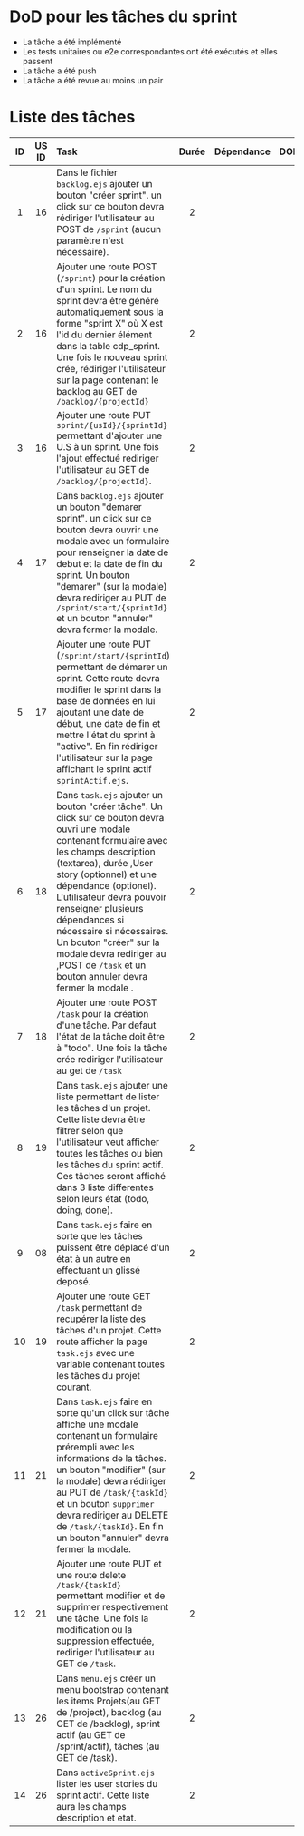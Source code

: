 # DoD pour les tâches du sprint
- La tâche a été implémenté
- Les tests unitaires ou e2e correspondantes ont été exécutés et elles passent
- La tâche a été push
- La tâche a été revue au moins un pair

# Liste des tâches
|  ID  | US ID | Task                                                         | Durée | Dépendance | DOD                                                          | État  | Assigné |
| :--: | :---: | :----------------------------------------------------------- | :---: | :--------: | ------------------------------------------------------------ | ----- | :-----: |
| 1 | 16 | Dans le fichier `backlog.ejs` ajouter un bouton "créer sprint". un click sur ce bouton devra rédiriger l'utilisateur au POST de `/sprint` (aucun paramètre n'est nécessaire). | 2 |  |  | TODO |  |
| 2 | 16 | Ajouter une route POST (`/sprint`) pour la création d'un sprint. Le nom du sprint devra être généré automatiquement sous la forme "sprint X" où X est l'id du dernier élément dans la table cdp_sprint. Une fois le nouveau sprint crée, rédiriger l'utilisateur sur la page contenant le backlog au GET de `/backlog/{projectId}` | 2 |  |  | TODO |
| 3 | 16 | Ajouter une route PUT `sprint/{usId}/{sprintId}` permettant d'ajouter une U.S à un sprint. Une fois l'ajout effectué rediriger l'utilisateur au GET de `/backlog/{projectId}`. | 2 |  |  | TODO |
| 4 | 17 | Dans `backlog.ejs` ajouter un bouton "demarer sprint". un click sur ce bouton devra ouvrir une modale avec un formulaire pour renseigner la date de debut et la date de fin du sprint. Un bouton "demarer" (sur la modale) devra rediriger au PUT de `/sprint/start/{sprintId}` et un bouton "annuler" devra fermer la modale.| 2 |  |  | TODO |
| 5 | 17 | Ajouter une route PUT (`/sprint/start/{sprintId`) permettant de démarer un sprint. Cette route devra modifier le sprint dans la base de données en lui ajoutant une date de début, une date de fin et mettre l'état du sprint à "active". En fin rédiriger l'utilisateur sur la page affichant le sprint actif `sprintActif.ejs`. | 2 |  |  | TODO |
| 6 | 18 | Dans `task.ejs` ajouter un bouton "créer tâche". Un click sur ce bouton devra ouvri une modale contenant formulaire avec les champs description (textarea), durée ,User story (optionnel) et une dépendance (optionel). L'utilisateur devra pouvoir renseigner plusieurs dépendances si nécessaire si nécessaires. Un bouton "créer" sur la modale devra rediriger au ,POST de `/task` et un bouton annuler devra fermer la modale .| 2 |  |  | TODO |
| 7 | 18 | Ajouter une route POST `/task` pour la création d'une tâche. Par defaut l'état de la tâche doit être à "todo". Une fois la tâche crée rediriger l'utilisateur au get de `/task` | 2 |  |  | TODO |
| 8 | 19 | Dans `task.ejs` ajouter une liste permettant de lister les tâches d'un projet. Cette liste devra être filtrer selon que l'utilisateur veut afficher toutes les tâches ou bien les tâches du sprint actif. Ces tâches seront affiché dans 3 liste differentes selon leurs état (todo, doing, done). | 2 |  |  | TODO |
| 9 | 08 | Dans `task.ejs` faire en sorte que les tâches puissent être déplacé d'un état à un autre en effectuant un glissé deposé. | 2 |  |  | TODO |
| 10 | 19 | Ajouter une route GET `/task` permettant de recupérer la liste des tâches d'un projet. Cette route afficher la page `task.ejs` avec une variable contenant toutes les tâches du projet courant. | 2 |  |  | TODO |
| 11 | 21 | Dans `task.ejs` faire en sorte qu'un click sur tâche affiche une modale contenant un formulaire prérempli avec les informations de la tâches. un bouton "modifier" (sur la modale) devra rédiriger au PUT de `/task/{taskId}` et un bouton `supprimer` devra rediriger au DELETE de `/task/{taskId}`. En fin un bouton "annuler" devra fermer la modale. | 2 |  |  | TODO |
| 12 | 21 | Ajouter une route PUT et une route delete `/task/{taskId}` permettant modifier et de supprimer respectivement une tâche. Une fois la modification ou la suppression effectuée, rediriger l'utilisateur au GET de `/task`. | 2 |  |  | TODO |
| 13 | 26 | Dans `menu.ejs` créer un menu bootstrap contenant les items Projets(au GET de /project), backlog (au GET de /backlog), sprint actif (au GET de /sprint/actif), tâches (au GET de /task). | 2 |  |  | TODO |
| 14 | 26 | Dans `activeSprint.ejs` lister les user stories du sprint actif. Cette liste aura les champs description et etat. | 2 |  |  | TODO |